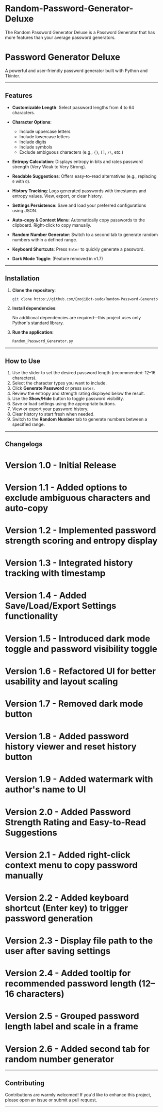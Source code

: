 # Random-Password-Generator-Deluxe
The Random Password Generator Deluxe is a Password Generator that has more features than your average password generators.

# Password Generator Deluxe

A powerful and user-friendly password generator built with Python and Tkinter.

---

## Features

* **Customizable Length**: Select password lengths from 4 to 64 characters.
* **Character Options**:

  * Include uppercase letters
  * Include lowercase letters
  * Include digits
  * Include symbols
  * Exclude ambiguous characters (e.g., `{}`, `[]`, `/\`, etc.)
* **Entropy Calculation**: Displays entropy in bits and rates password strength (Very Weak to Very Strong).
* **Readable Suggestions**: Offers easy-to-read alternatives (e.g., replacing `0` with `O`).
* **History Tracking**: Logs generated passwords with timestamps and entropy values. View, export, or clear history.
* **Settings Persistence**: Save and load your preferred configurations using JSON.
* **Auto-copy & Context Menu**: Automatically copy passwords to the clipboard. Right-click to copy manually.
* **Random Number Generator**: Switch to a second tab to generate random numbers within a defined range.
* **Keyboard Shortcuts**: Press `Enter` to quickly generate a password.
* **Dark Mode Toggle**: (Feature removed in v1.7)

---

## Installation

1. **Clone the repository**:

   ```bash
   git clone https://github.com/EmojiBot-sudo/Random-Password-Generator-Deluxe/
   ```

2. **Install dependencies**:

   No additional dependencies are required—this project uses only Python's standard library.

3. **Run the application**:

   ```bash
   Random_Password_Generator.py
   ```

---

## How to Use

1. Use the slider to set the desired password length (recommended: 12–16 characters).
2. Select the character types you want to include.
3. Click **Generate Password** or press `Enter`.
4. Review the entropy and strength rating displayed below the result.
5. Use the **Show/Hide** button to toggle password visibility.
6. Save or load settings using the appropriate buttons.
7. View or export your password history.
8. Clear history to start fresh when needed.
9. Switch to the **Random Number** tab to generate numbers between a specified range.

---

## Changelogs

# Version 1.0 - Initial Release
# Version 1.1 - Added options to exclude ambiguous characters and auto-copy
# Version 1.2 - Implemented password strength scoring and entropy display
# Version 1.3 - Integrated history tracking with timestamp
# Version 1.4 - Added Save/Load/Export Settings functionality
# Version 1.5 - Introduced dark mode toggle and password visibility toggle
# Version 1.6 - Refactored UI for better usability and layout scaling
# Version 1.7 - Removed dark mode button
# Version 1.8 - Added password history viewer and reset history button
# Version 1.9 - Added watermark with author's name to UI
# Version 2.0 - Added Password Strength Rating and Easy-to-Read Suggestions
# Version 2.1 - Added right-click context menu to copy password manually
# Version 2.2 - Added keyboard shortcut (Enter key) to trigger password generation
# Version 2.3 - Display file path to the user after saving settings
# Version 2.4 - Added tooltip for recommended password length (12–16 characters)
# Version 2.5 - Grouped password length label and scale in a frame
# Version 2.6 - Added second tab for random number generator

---

## Contributing

Contributions are warmly welcomed! If you'd like to enhance this project, please open an issue or submit a pull request.

---


